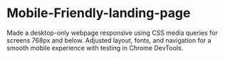 # Mobile-Friendly-landing-page

Made a desktop-only webpage responsive using CSS media queries for screens 768px and below. Adjusted layout, fonts, and navigation for a smooth mobile experience with testing in Chrome DevTools.
